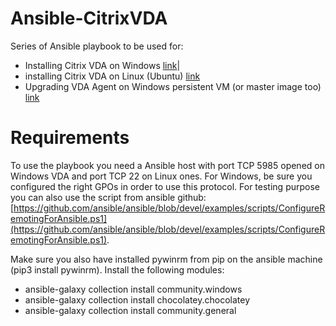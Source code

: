 # Ansible-CitrixVDA
Series of Ansible playbook to be used for:
- Installing Citrix VDA on Windows [link](https://github.com/andreaz86/Ansible-CitrixVDA/tree/main/Install%20VDA/Windows%20VDA)|
- installing Citrix VDA on Linux (Ubuntu) [link](https://github.com/andreaz86/Ansible-CitrixVDA/tree/main/Install%20VDA/Linux%20VDA)
- Upgrading VDA Agent on Windows persistent VM (or master image too) [link](https://github.com/andreaz86/Ansible-CitrixVDA/tree/main/Upgrade%20VDA/Windows%20VDA)


# Requirements
To use the playbook you need a Ansible host with port TCP 5985 opened on Windows VDA and port TCP 22 on Linux ones.
For Windows, be sure you configured the right GPOs in order to use this protocol.
For testing purpose you can also use the script from ansible github: [https://github.com/ansible/ansible/blob/devel/examples/scripts/ConfigureRemotingForAnsible.ps1](https://github.com/ansible/ansible/blob/devel/examples/scripts/ConfigureRemotingForAnsible.ps1).

Make sure you also have installed pywinrm from pip on the ansible machine (pip3 install pywinrm).
Install the following modules:
- ansible-galaxy collection install community.windows
- ansible-galaxy collection install chocolatey.chocolatey
- ansible-galaxy collection install community.general 




